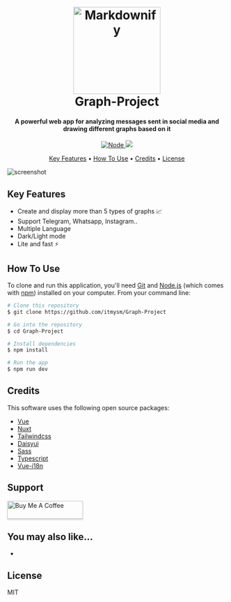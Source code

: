 
<h1 align="center">
  <br>
  <a href="http://www.amitmerchant.com/electron-markdownify"><img src="https://raw.githubusercontent.com/amitmerchant1990/electron-markdownify/master/app/img/markdownify.png" alt="Markdownify" width="200"></a>
  <br>
  Graph-Project
  <br>
</h1>

<h4 align="center">A powerful web app for analyzing messages sent in social 
media and drawing different graphs based on it
</h4>

<p align="center">
  <a href="https://github.com/itmysm">
    <img src="https://badge.fury.io/js/electron-markdownify.svg"
         alt="Node">
  </a>
  
  <a href="https://www.paypal.me/itmysm">
    <img src="https://img.shields.io/badge/$-donate-ff69b4.svg?maxAge=2592000&amp;style=flat">
  </a>
</p>

<p align="center">
  <a href="#key-features">Key Features</a> •
  <a href="#how-to-use">How To Use</a> •
  <a href="#credits">Credits</a> •
  <a href="#license">License</a>
</p>

![screenshot](https://raw.githubusercontent.com/itmysm/Graph-Project/master/src/assets/media/preview/graph.gif)

## Key Features

* Create and display more than 5 types of graphs 📈
* Support Telegram, Whatsapp, Instagram..
* Multiple Language
* Dark/Light mode 
* Lite and fast ⚡️

## How To Use

To clone and run this application, you'll need [Git](https://git-scm.com) and [Node.js](https://nodejs.org/en/download/) (which comes with [npm](http://npmjs.com)) installed on your computer. From your command line:

```bash
# Clone this repository
$ git clone https://github.com/itmysm/Graph-Project

# Go into the repository
$ cd Graph-Project

# Install dependencies
$ npm install

# Run the app
$ npm run dev
```

## Credits

This software uses the following open source packages:

- [Vue](https://github.com/vuejs/vue)
- [Nuxt](https://github.com/nuxt)
- [Tailwindcss](https://github.com/tailwindlabs/tailwindcss)
- [Daisyui](https://github.com/saadeghi/daisyui)
- [Sass](https://github.com/sass/sass)
- [Typescript](https://github.com/microsoft/TypeScript/#readme)
- [Vue-i18n](https://github.com/kazupon/vue-i18n)

## Support

<a href="https://www.buymeacoffee.com/itmysm" target="_blank"><img src="https://www.buymeacoffee.com/assets/img/custom_images/purple_img.png" alt="Buy Me A Coffee" style="height: 41px !important;width: 174px !important;box-shadow: 0px 3px 2px 0px rgba(190, 190, 190, 0.5) !important;-webkit-box-shadow: 0px 3px 2px 0px rgba(190, 190, 190, 0.5) !important;" ></a>

## You may also like...
-

## License

MIT
